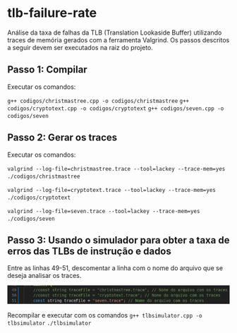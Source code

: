 # tlb-failure-rate
Análise da taxa de falhas da TLB (Translation Lookaside Buffer) utilizando traces de memória gerados com a ferramenta Valgrind. Os passos descritos a seguir devem ser executados na raiz do projeto.


## Passo 1: Compilar
Executar os comandos:

``g++ codigos/christmastree.cpp -o codigos/christmastree``
``g++ codigos/cryptotext.cpp -o codigos/cryptotext``
``g++ codigos/seven.cpp -o codigos/seven``

## Passo 2: Gerar os traces
Executar os comandos:

``valgrind --log-file=christmastree.trace --tool=lackey --trace-mem=yes ./codigos/christmastree``

``valgrind --log-file=cryptotext.trace --tool=lackey --trace-mem=yes ./codigos/cryptotext``

``valgrind --log-file=seven.trace --tool=lackey --trace-mem=yes ./codigos/seven``

## Passo 3: Usando o simulador para obter a taxa de erros das TLBs de instrução e dados

Entre as linhas 49-51, descomentar a linha com o nome do arquivo que se deseja analisar os traces.

![alt text](image.png)

Recompilar e executar com os comandos
``g++ tlbsimulator.cpp -o tlbsimulator``
``./tlbsimulator``
